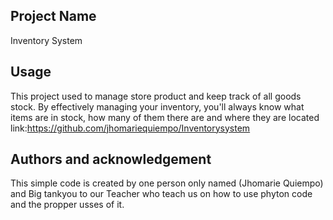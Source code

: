 ## Project Name
   Inventory System
  
## Usage
   This project used to manage store product and keep track of all goods stock. By effectively managing
   your inventory, you'll always know what items are in stock, how many of them there are and where they are located
   link:https://github.com/jhomariequiempo/Inventorysystem
   
## Authors and acknowledgement
   This simple code is created by one person only named (Jhomarie Quiempo) and Big tankyou to our Teacher who teach us on how to use phyton code and the propper usses of it.
 
